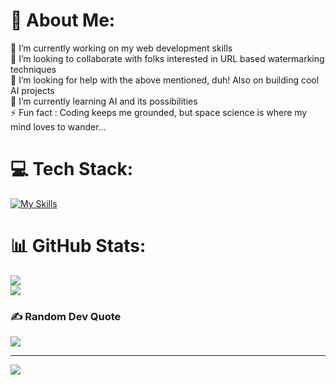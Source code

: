 # 💫 About Me:
🔭 I’m currently working on my web development skills<br>👯 I’m looking to collaborate with folks interested in URL based watermarking techniques<br>🤝 I’m looking for help with the above mentioned, duh! Also on building cool AI projects<br>🌱 I’m currently learning AI and its possibilities<br>⚡ Fun fact : Coding keeps me grounded, but space science is where my mind loves to wander...


# 💻 Tech Stack:
[![My Skills](https://skillicons.dev/icons?i=js,html,css,tailwind,react,nodejs,ts)](https://skillicons.dev)

# 📊 GitHub Stats:
![](https://github-readme-streak-stats.herokuapp.com/?user=devikamj73&theme=dark&hide_border=false)<br/>
![](https://github-readme-stats.vercel.app/api/top-langs/?username=devikamj73&theme=dark&hide_border=false&include_all_commits=false&count_private=false&layout=compact)

### ✍️ Random Dev Quote
![](https://quotes-github-readme.vercel.app/api?type=vetical&theme=gruvbox)

---
[![](https://visitcount.itsvg.in/api?id=devikamj73&icon=6&color=10)](https://visitcount.itsvg.in)

<!-- Proudly created with GPRM ( https://gprm.itsvg.in ) -->
